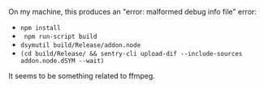 On my machine, this produces an "error: malformed debug info file" error:

- `npm install`
- ` npm run-script build`
- `dsymutil build/Release/addon.node`
- `(cd build/Release/ && sentry-cli upload-dif --include-sources addon.node.dSYM --wait)`

It seems to be something related to ffmpeg.
